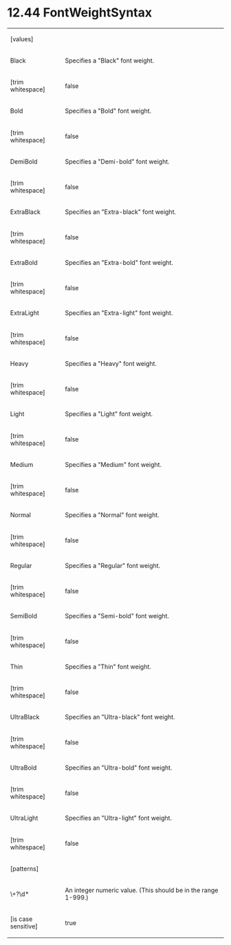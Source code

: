 <html dir="LTR" xmlns:mshelp="http://msdn.microsoft.com/mshelp" xmlns:ddue="http://ddue.schemas.microsoft.com/authoring/2003/5" xmlns:xlink="http://www.w3.org/1999/xlink" xmlns:tool="http://www.microsoft.com/tooltip"><body><input type="hidden" id="userDataCache" class="userDataStyle"><input type="hidden" id="hiddenScrollOffset"><img id="dropDownImage" style="display:none; height:0; width:0;" src="../local/drpdown.gif"><img id="dropDownHoverImage" style="display:none; height:0; width:0;" src="../local/drpdown_orange.gif"><img id="collapseImage" style="display:none; height:0; width:0;" src="../local/collapse.gif"><img id="expandImage" style="display:none; height:0; width:0;" src="../local/exp.gif"><img id="collapseAllImage" style="display:none; height:0; width:0;" src="../local/collall.gif"><img id="expandAllImage" style="display:none; height:0; width:0;" src="../local/expall.gif"><img id="copyImage" style="display:none; height:0; width:0;" src="../local/copycode.gif"><img id="copyHoverImage" style="display:none; height:0; width:0;" src="../local/copycodeHighlight.gif"><div id="header"><h1 class="heading">12.44 FontWeightSyntax</h1></div><div id="mainSection"><div id="mainBody"><div id="allHistory" class="saveHistory" onsave="saveAll()" onload="loadAll()"></div>
			<div id="sectionSection0" class="section" name="collapseableSection"><content xmlns="http://ddue.schemas.microsoft.com/authoring/2003/5" xmlns:wsd="http://wsdev.schemas.microsoft.com/authoring/2008/2" xmlns:msxsl="urn:schemas-microsoft-com:xslt" xmlns:script="urn:script" xmlns:build="urn:build">
				</content></div><div id="sectionSection1" class="section" name="collapseableSection"><content xmlns="http://ddue.schemas.microsoft.com/authoring/2003/5" xmlns:wsd="http://wsdev.schemas.microsoft.com/authoring/2008/2" xmlns:msxsl="urn:schemas-microsoft-com:xslt" xmlns:script="urn:script" xmlns:build="urn:build">
					<p xmlns=""><b></b></p><table class="ProtocolAuthoredTable" xmlns=""><tr>
								<td>
									<p>[values]</p>
								</td>
								<td>
								</td>
							</tr><tr>
							<td>
								<p>Black</p>
							</td>
							<td>
								<p>Specifies a "Black" font weight.</p>
							</td>
						</tr><tr>
							<td>
								<p>[trim whitespace]</p>
							</td>
							<td>
								<p>false</p>
							</td>
						</tr><tr>
							<td>
								<p>Bold</p>
							</td>
							<td>
								<p>Specifies a "Bold" font weight.</p>
							</td>
						</tr><tr>
							<td>
								<p>[trim whitespace]</p>
							</td>
							<td>
								<p>false</p>
							</td>
						</tr><tr>
							<td>
								<p>DemiBold</p>
							</td>
							<td>
								<p>Specifies a "Demi-bold" font weight.</p>
							</td>
						</tr><tr>
							<td>
								<p>[trim whitespace]</p>
							</td>
							<td>
								<p>false</p>
							</td>
						</tr><tr>
							<td>
								<p>ExtraBlack</p>
							</td>
							<td>
								<p>Specifies an "Extra-black" font weight.</p>
							</td>
						</tr><tr>
							<td>
								<p>[trim whitespace]</p>
							</td>
							<td>
								<p>false</p>
							</td>
						</tr><tr>
							<td>
								<p>ExtraBold</p>
							</td>
							<td>
								<p>Specifies an "Extra-bold" font weight.</p>
							</td>
						</tr><tr>
							<td>
								<p>[trim whitespace]</p>
							</td>
							<td>
								<p>false</p>
							</td>
						</tr><tr>
							<td>
								<p>ExtraLight</p>
							</td>
							<td>
								<p>Specifies an "Extra-light" font weight.</p>
							</td>
						</tr><tr>
							<td>
								<p>[trim whitespace]</p>
							</td>
							<td>
								<p>false</p>
							</td>
						</tr><tr>
							<td>
								<p>Heavy</p>
							</td>
							<td>
								<p>Specifies a "Heavy" font weight.</p>
							</td>
						</tr><tr>
							<td>
								<p>[trim whitespace]</p>
							</td>
							<td>
								<p>false</p>
							</td>
						</tr><tr>
							<td>
								<p>Light</p>
							</td>
							<td>
								<p>Specifies a "Light" font weight.</p>
							</td>
						</tr><tr>
							<td>
								<p>[trim whitespace]</p>
							</td>
							<td>
								<p>false</p>
							</td>
						</tr><tr>
							<td>
								<p>Medium</p>
							</td>
							<td>
								<p>Specifies a "Medium" font weight.</p>
							</td>
						</tr><tr>
							<td>
								<p>[trim whitespace]</p>
							</td>
							<td>
								<p>false</p>
							</td>
						</tr><tr>
							<td>
								<p>Normal</p>
							</td>
							<td>
								<p>Specifies a "Normal" font weight.</p>
							</td>
						</tr><tr>
							<td>
								<p>[trim whitespace]</p>
							</td>
							<td>
								<p>false</p>
							</td>
						</tr><tr>
							<td>
								<p>Regular</p>
							</td>
							<td>
								<p>Specifies a "Regular" font weight.</p>
							</td>
						</tr><tr>
							<td>
								<p>[trim whitespace]</p>
							</td>
							<td>
								<p>false</p>
							</td>
						</tr><tr>
							<td>
								<p>SemiBold</p>
							</td>
							<td>
								<p>Specifies a "Semi-bold" font weight.</p>
							</td>
						</tr><tr>
							<td>
								<p>[trim whitespace]</p>
							</td>
							<td>
								<p>false</p>
							</td>
						</tr><tr>
							<td>
								<p>Thin</p>
							</td>
							<td>
								<p>Specifies a "Thin" font weight.</p>
							</td>
						</tr><tr>
							<td>
								<p>[trim whitespace]</p>
							</td>
							<td>
								<p>false</p>
							</td>
						</tr><tr>
							<td>
								<p>UltraBlack</p>
							</td>
							<td>
								<p>Specifies an "Ultra-black" font weight.</p>
							</td>
						</tr><tr>
							<td>
								<p>[trim whitespace]</p>
							</td>
							<td>
								<p>false</p>
							</td>
						</tr><tr>
							<td>
								<p>UltraBold</p>
							</td>
							<td>
								<p>Specifies an "Ultra-bold" font weight.</p>
							</td>
						</tr><tr>
							<td>
								<p>[trim whitespace]</p>
							</td>
							<td>
								<p>false</p>
							</td>
						</tr><tr>
							<td>
								<p>UltraLight</p>
							</td>
							<td>
								<p>Specifies an "Ultra-light" font weight.</p>
							</td>
						</tr><tr>
							<td>
								<p>[trim whitespace]</p>
							</td>
							<td>
								<p>false</p>
							</td>
						</tr><tr>
							<td>
								<p>[patterns]</p>
							</td>
							<td>
							</td>
						</tr><tr>
							<td>
								<p>\+?\d*</p>
							</td>
							<td>
								<p>An integer numeric value. (This should be in the range 1-999.)</p>
							</td>
						</tr><tr>
							<td>
								<p>[is case sensitive]</p>
							</td>
							<td>
								<p>true</p>
							</td>
						</tr></table>
				</content></div><!--[if gte IE 5]>
			<tool:tip element="languageFilterToolTip" avoidmouse="false"/>
		<![endif]--></div><a name="feedback"></a><span></span></div></body></html>